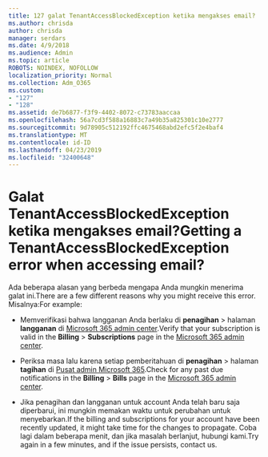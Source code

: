 ```yaml
---
title: 127 galat TenantAccessBlockedException ketika mengakses email?
ms.author: chrisda
author: chrisda
manager: serdars
ms.date: 4/9/2018
ms.audience: Admin
ms.topic: article
ROBOTS: NOINDEX, NOFOLLOW
localization_priority: Normal
ms.collection: Adm_O365
ms.custom:
- "127"
- "128"
ms.assetid: de7b6877-f3f9-4402-8072-c73783aaccaa
ms.openlocfilehash: 56a7cd3f588a16883c7a49b35a825301c10e2777
ms.sourcegitcommit: 9d78905c512192ffc4675468abd2efc5f2e4baf4
ms.translationtype: MT
ms.contentlocale: id-ID
ms.lasthandoff: 04/23/2019
ms.locfileid: "32400648"
---
```

# <a name="getting-a-tenantaccessblockedexception-error-when-accessing-email"></a><span data-ttu-id="8af44-102">Galat TenantAccessBlockedException ketika mengakses email?</span><span class="sxs-lookup"><span data-stu-id="8af44-102">Getting a TenantAccessBlockedException error when accessing email?</span></span>

<span data-ttu-id="8af44-103">Ada beberapa alasan yang berbeda mengapa Anda mungkin menerima galat ini.</span><span class="sxs-lookup"><span data-stu-id="8af44-103">There are a few different reasons why you might receive this error.</span></span> <span data-ttu-id="8af44-104">Misalnya:</span><span class="sxs-lookup"><span data-stu-id="8af44-104">For example:</span></span>

- <span data-ttu-id="8af44-105">Memverifikasi bahwa langganan Anda berlaku di **penagihan** \> halaman **langganan** di [Microsoft 365 admin center](https://portal.office.com/adminportal/home#/subscriptions).</span><span class="sxs-lookup"><span data-stu-id="8af44-105">Verify that your subscription is valid in the **Billing** \> **Subscriptions** page in the [Microsoft 365 admin center](https://portal.office.com/adminportal/home#/subscriptions).</span></span>

- <span data-ttu-id="8af44-106">Periksa masa lalu karena setiap pemberitahuan di **penagihan** \> halaman **tagihan** di [Pusat admin Microsoft 365](https://portal.office.com/adminportal/home#/billoverview).</span><span class="sxs-lookup"><span data-stu-id="8af44-106">Check for any past due notifications in the **Billing** \> **Bills** page in the [Microsoft 365 admin center](https://portal.office.com/adminportal/home#/billoverview).</span></span>

- <span data-ttu-id="8af44-107">Jika penagihan dan langganan untuk account Anda telah baru saja diperbarui, ini mungkin memakan waktu untuk perubahan untuk menyebarkan.</span><span class="sxs-lookup"><span data-stu-id="8af44-107">If the billing and subscriptions for your account have been recently updated, it might take time for the changes to propagate.</span></span> <span data-ttu-id="8af44-108">Coba lagi dalam beberapa menit, dan jika masalah berlanjut, hubungi kami.</span><span class="sxs-lookup"><span data-stu-id="8af44-108">Try again in a few minutes, and if the issue persists, contact us.</span></span>
